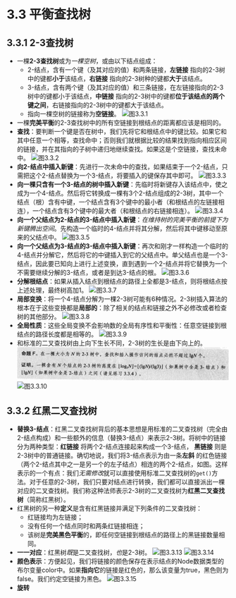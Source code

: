 # 3.3 平衡查找树
## 3.3.1 2-3查找树
- 一棵**2-3查找树**或为*一棵空树*，或由以下结点组成：
  - 2-结点，含有一个键（及其对应的值）和两条链接，**左链接** 指向的2-3树中的键都**小于**该结点，**右链接** 指向的2-3树种的键都**大于**该结点。
  - 3-结点，含有两个键（及其对应的值）和三条链接，在左链接指向的2-3树中的键都小于该结点，**中链接** 指向的2-3树中的键都**位于该结点的两个键之间**，右链接指向的2-3树中的键都大于该结点。
  - 指向一棵空树的链接称为**空链接**。
  ![图3.3.1](/assets/图3.3.1.png)
- 一棵**完美平衡**的2-3查找树中的所有空链接到根结点的距离都应该是相同的。
- **查找**：要判断一个键是否在树中，我们先将它和根结点中的键比较。如果它和其中任意一个相等，查找命中；否则我们就根据比较的结果找到指向相应区间的链接，并在其指向的子树中递归地继续查找。如果这是个空链接，查找未命中。
  ![图3.3.2](/assets/图3.3.2.png)
- **向2-结点中插入新键**：先进行一次未命中的查找，如果结束于一个2-结点，只需把这个2-结点替换为一个3-结点，将要插入的键保存其中即可。
  ![图3.3.3](/assets/图3.3.3.png)
- **向一棵只含有一个3-结点的树中插入新键**：先临时将新键存入该结点中，使之成为一个4-结点。然后将它转换成一棵有3个2-结点组成的2-3树，其中一个结点（根）含有中键，一个结点含有3个键中的最小者（和根结点的左链接相连），一个结点含有3个键中的最大者（和根结点的右链接相连）。
  ![图3.3.4](/assets/图3.3.4.png)
- **向一个父结点为2-结点的3-结点中插入新键**：*在维持树的完美平衡的前提下为新键腾出空间*。先构造一个临时的4-结点并将其分解，然后将其中键移动至原来的父结点中。
  ![图3.3.5](/assets/图3.3.5.png)
- **向一个父结点为3-结点的3-结点中插入新键**：再次和刚才一样构造一个临时的4-结点并分解它，然后将它的中键插入到它的父结点中。单父结点也是一个3-结点，因此要已知向上进行上述变换，直到遇到一个2-结点并将它替换为一个不需要继续分解的3-结点，或者是到达3-结点的根。
  ![图3.3.6](/assets/图3.3.6.png)
- **分解根结点**：如果从插入结点到根结点的路径上全都是3-结点，则将根结点按上述处理，最终树高加1。
  ![图3.3.7](/assets/图3.3.7.png)
- **局部变换**：将一个4-结点分解为一棵2-3树可能有6种情况。2-3树插入算法的根本在于这些变换都是**局部的**：除了相关的结点和链接之外不必修改或者检查树的其他部分。
  ![图3.3.8](/assets/图3.3.8.png)
- **全局性质**：这些全局变换不会影响数的全局有序性和平衡性：任意空链接到根结点的路径长度都是相等的。
  ![图3.3.9](/assets/图3.3.9.png)
- 和标准的二叉查找树由上向下生长不同，2-3树的生长是由下向上的。
  ![命题3f](/assets/命题3f.png)
  ![图3.3.10](/assets/图3.3.10.png)
## 3.3.2 红黑二叉查找树
- **替换3-结点**：红黑二叉查找树背后的基本思想是用标准的二叉查找树（完全由2-结点构成）和一些额外的信息（替换3-结点）来表示2-3树。将树中的链接分为两种类型：**红链接** 将两个2-结点连接起来构成一个3-结点， **黑链接** 则是2-3树中的普通链接。确切地说，我们将3-结点表示为由一条**左斜** 的红色链接（两个2-结点其中之一是另一个的左子结点）相连的两个2-结点，如图。这样表示的一个有点：我们*无需修改*就可以直接使用标准二叉查找树的`get()`方法。对于任意的2-3树，我们只要对结点进行转换，我们都可以直接派出一棵对应的二叉查找树。我们称这种法师表示2-3树的二叉查找树为**红黑二叉查找树**（简称红黑树）。
- 红黑树的另一种**定义**是含有红黑链接并满足下列条件的二叉查找树：
  - 红链接均为左链接；
  - 没有任何一个结点同时和两条红链接相连；
  - 该树是**完美黑色平衡**的，即任何空链接到根结点的路径上的黑链接数量相同。
- **一一对应**：红黑树*既*是二叉查找树，*也*是2-3树。
  ![图3.3.13](/assets/图3.3.13.png)
  ![图3.3.14](/assets/图3.3.14.png)
- **颜色表示**：方便起见，我们将链接的颜色保存在表示结点的Node数据类型的布尔变量color中。如果**指向它**的链接是红色的，那么该变量为true，黑色则为false。我们约定空链接为黑色。
  ![图3.3.15](/assets/图3.3.15.png)
- **旋转**
